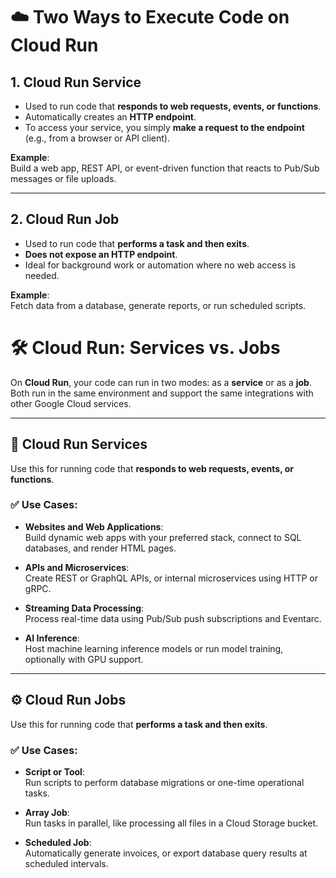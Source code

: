# ☁️ Two Ways to Execute Code on Cloud Run

## 1. Cloud Run **Service**
- Used to run code that **responds to web requests, events, or functions**.
- Automatically creates an **HTTP endpoint**.
- To access your service, you simply **make a request to the endpoint** (e.g., from a browser or API client).

**Example**:  
Build a web app, REST API, or event-driven function that reacts to Pub/Sub messages or file uploads.

---

## 2. Cloud Run **Job**
- Used to run code that **performs a task and then exits**.
- **Does not expose an HTTP endpoint**.
- Ideal for background work or automation where no web access is needed.

**Example**:  
Fetch data from a database, generate reports, or run scheduled scripts.

# 🛠️ Cloud Run: Services vs. Jobs

On **Cloud Run**, your code can run in two modes: as a **service** or as a **job**.  
Both run in the same environment and support the same integrations with other Google Cloud services.

---

## 🚀 Cloud Run Services
Use this for running code that **responds to web requests, events, or functions**.

### ✅ Use Cases:
- **Websites and Web Applications**:  
  Build dynamic web apps with your preferred stack, connect to SQL databases, and render HTML pages.

- **APIs and Microservices**:  
  Create REST or GraphQL APIs, or internal microservices using HTTP or gRPC.

- **Streaming Data Processing**:  
  Process real-time data using Pub/Sub push subscriptions and Eventarc.

- **AI Inference**:  
  Host machine learning inference models or run model training, optionally with GPU support.

---

## ⚙️ Cloud Run Jobs
Use this for running code that **performs a task and then exits**.

### ✅ Use Cases:
- **Script or Tool**:  
  Run scripts to perform database migrations or one-time operational tasks.

- **Array Job**:  
  Run tasks in parallel, like processing all files in a Cloud Storage bucket.

- **Scheduled Job**:  
  Automatically generate invoices, or export database query results at scheduled intervals.
